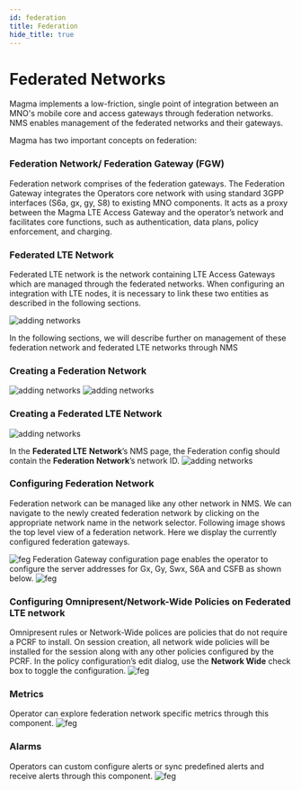 ```yaml
---
id: federation
title: Federation
hide_title: true
---
```

# Federated Networks

Magma implements a low-friction, single point of integration between an MNO's mobile core and access gateways through federation networks. NMS enables management of the federated networks and their gateways.

Magma has two important concepts on federation:

### **Federation Network/** Federation Gateway (FGW)

Federation network comprises of the federation gateways. The Federation Gateway integrates the Operators core network with using standard 3GPP interfaces (S6a, gx, gy, S8) to existing MNO components. It acts as a proxy between the Magma LTE Access Gateway and the operator’s network and facilitates core functions, such as authentication, data plans, policy enforcement, and charging.

### **Federated LTE Network**

Federated LTE network is the network containing LTE Access Gateways which are managed through the federated networks. When configuring an integration with LTE nodes, it is necessary to link these two entities as described in the following sections.

![adding networks](assets/nms/userguide/federation/feg.png)

In the following sections, we will describe further on management of these federation network and federated LTE networks through NMS

### Creating a Federation Network

![adding networks](assets/nms/userguide/federation/adding_feg_network1.png)
![adding networks](assets/nms/userguide/federation/adding_feg_network2.png)

### Creating a Federated LTE Network
![adding networks](assets/nms/userguide/federation/adding_feg_lte_network1.png)

In the **Federated LTE** **Network**’s NMS page, the Federation config should contain the **Federation** **Network**’s network ID.
![adding networks](assets/nms/userguide/federation/feg_association.png)

### Configuring Federation Network

Federation network can be managed like any other network in NMS. We can navigate to the newly created federation network by clicking on the appropriate network name in the network selector. Following image shows the top level view of a federation network. Here we display the currently configured federation gateways.

![feg](assets/nms/userguide/federation/feg_overview1.png)
Federation Gateway configuration page enables the operator to configure the server addresses for Gx, Gy, Swx, S6A and CSFB as shown below.
![feg](assets/nms/userguide/federation/feg_configure1.png)

### Configuring Omnipresent/Network-Wide Policies on Federated LTE network

Omnipresent rules or Network-Wide polices are policies that do not require a PCRF to install. On session creation, all network wide policies will be installed for the session along with any other policies configured by the PCRF.
In the policy configuration’s edit dialog, use the **Network Wide** check box to toggle the configuration.
![feg](assets/nms/userguide/federation/omnipresent1.png)

### Metrics

Operator can explore federation network specific metrics through this component.
![feg](assets/nms/userguide/federation/feg_metrics1.png)
### Alarms

Operators can custom configure alerts or sync predefined alerts and receive alerts through this component.
![feg](assets/nms/userguide/federation/feg_alarms1.png)